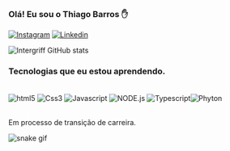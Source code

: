 
### Olá! Eu sou o Thiago Barros ✋



[![Instagram](https://img.shields.io/badge/Instagram-E4405F?style=for-the-badge&logo=instagram&logoColor=white)](https://www.instagram.com/intergriff_/)
[![Linkedin](https://img.shields.io/badge/LinkedIn-0077B5?style=for-the-badge&logo=linkedin&logoColor=white)](https://www.linkedin.com/in/thiagointergriff/)

![Intergriff GitHub stats](https://github-readme-stats.vercel.app/api?username=intergriff&show_icons=true&theme=cobalt)

### Tecnologias que eu estou aprendendo.

<div
stytle="display: inline_block"><br/>
   <img align="center" alt="html5" src="https://img.shields.io/badge/HTML5-E34F26?style=for-the-badge&logo=html5&logoColor=white">
   <img align="center" alt="Css3" src="https://img.shields.io/badge/CSS3-1572B6?style=for-the-badge&logo=css3&logoColor=white">
   <img align="center" alt="Javascript" src="https://img.shields.io/badge/JavaScript-323330?style=for-the-badge&logo=javascript&logoColor=F7DF1E">
   <img align="center" alt="NODE.js" src="https://img.shields.io/badge/Node.js-43853D?style=for-the-badge&logo=node.js&logoColor=white">
   <img align="center" alt="Typescript" src="https://img.shields.io/badge/TypeScript-007ACC?style=for-the-badge&logo=typescript&logoColor=white"><img align="center" alt="Phyton" src="https://img.shields.io/badge/Python-14354C?style=for-the-badge&logo=python&logoColor=white">
</div></br>

Em processo de transição de carreira.


![snake gif](https://github.com/intergriff/intergriff/blob/output/github-contribution-grid-snake.gif)
